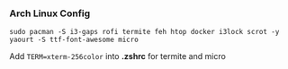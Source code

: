 ### Arch Linux Config

```
sudo pacman -S i3-gaps rofi termite feh htop docker i3lock scrot -y
yaourt -S ttf-font-awesome micro
```

Add `TERM=xterm-256color` into **.zshrc** for termite and micro
